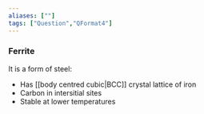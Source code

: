 ```yaml
---
aliases: [""]
tags: ["Question","QFormat4"]
---
```

### Ferrite
It is a form of steel:
- Has [[body centred cubic|BCC]] crystal lattice of iron
- Carbon in intersitial sites
- Stable at lower temperatures